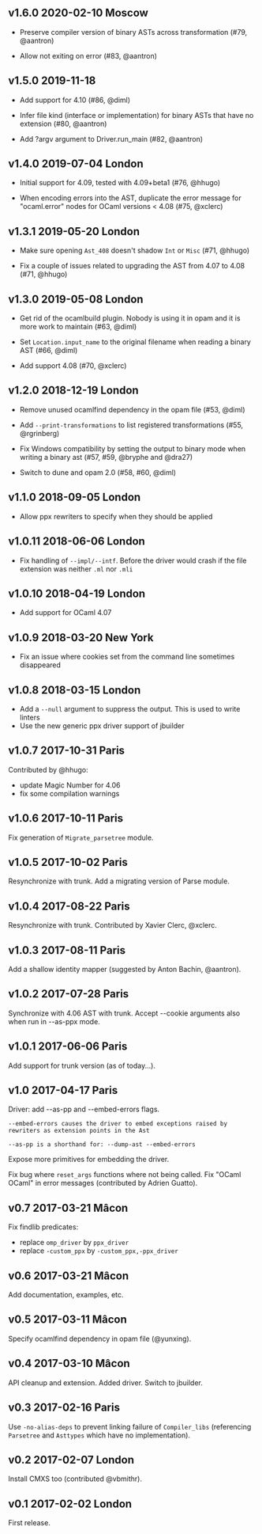 v1.6.0 2020-02-10 Moscow
------------------------

- Preserve compiler version of binary ASTs across transformation (#79,
  @aantron)

- Allow not exiting on error (#83, @aantron)

v1.5.0 2019-11-18
-----------------

- Add support for 4.10 (#86, @diml)

- Infer file kind (interface or implementation) for binary ASTs that
  have no extension (#80, @aantron)

- Add ?argv argument to Driver.run_main (#82, @aantron)

v1.4.0 2019-07-04 London
------------------------

- Initial support for 4.09, tested with 4.09+beta1 (#76, @hhugo)

- When encoding errors into the AST, duplicate the error message for
  "ocaml.error" nodes for OCaml versions < 4.08 (#75, @xclerc)

v1.3.1 2019-05-20 London
------------------------

- Make sure opening `Ast_408` doesn't shadow `Int` or `Misc` (#71,
  @hhugo)

- Fix a couple of issues related to upgrading the AST from 4.07 to
  4.08 (#71, @hhugo)

v1.3.0 2019-05-08 London
------------------------

- Get rid of the ocamlbuild plugin. Nobody is using it in opam and it
  is more work to maintain (#63, @diml)

- Set `Location.input_name` to the original filename when reading a
  binary AST (#66, @diml)

- Add support 4.08 (#70, @xclerc)

v1.2.0 2018-12-19 London
------------------------

- Remove unused ocamlfind dependency in the opam file (#53, @diml)

- Add `--print-transformations` to list registered transformations
  (#55, @rgrinberg)

- Fix Windows compatibility by setting the output to binary mode when
  writing a binary ast (#57, #59, @bryphe and @dra27)

- Switch to dune and opam 2.0 (#58, #60, @diml)

v1.1.0 2018-09-05 London
------------------------

- Allow ppx rewriters to specify when they should be applied

v1.0.11 2018-06-06 London
-------------------------

- Fix handling of `--impl/--intf`. Before the driver would crash if
  the file extension was neither `.ml` nor `.mli`

v1.0.10 2018-04-19 London
-------------------------

- Add support for OCaml 4.07

v1.0.9 2018-03-20 New York
--------------------------

- Fix an issue where cookies set from the command line sometimes
  disappeared

v1.0.8 2018-03-15 London
------------------------

- Add a `--null` argument to suppress the output. This is used to
  write linters
- Use the new generic ppx driver support of jbuilder

v1.0.7 2017-10-31 Paris
-----------------------

Contributed by @hhugo:
- update Magic Number for 4.06
- fix some compilation warnings

v1.0.6 2017-10-11 Paris
-----------------------

Fix generation of `Migrate_parsetree` module.

v1.0.5 2017-10-02 Paris
-----------------------

Resynchronize with trunk.
Add a migrating version of Parse module.

v1.0.4 2017-08-22 Paris
-----------------------

Resynchronize with trunk. Contributed by Xavier Clerc, @xclerc.

v1.0.3 2017-08-11 Paris
-----------------------

Add a shallow identity mapper (suggested by Anton Bachin, @aantron).

v1.0.2 2017-07-28 Paris
-----------------------

Synchronize with 4.06 AST with trunk.
Accept --cookie arguments also when run in --as-ppx mode.

v1.0.1 2017-06-06 Paris
-----------------------

Add support for trunk version (as of today...).

v1.0 2017-04-17 Paris
---------------------

Driver: add --as-pp and --embed-errors flags.

    --embed-errors causes the driver to embed exceptions raised by
    rewriters as extension points in the Ast

    --as-pp is a shorthand for: --dump-ast --embed-errors

Expose more primitives for embedding the driver.

Fix bug where `reset_args` functions where not being called.
Fix "OCaml OCaml" in error messages (contributed by Adrien Guatto).

v0.7 2017-03-21 Mâcon
---------------------

Fix findlib predicates:
- replace `omp_driver` by `ppx_driver`
- replace `-custom_ppx` by `-custom_ppx,-ppx_driver`

v0.6 2017-03-21 Mâcon
---------------------

Add documentation, examples, etc.

v0.5 2017-03-11 Mâcon
---------------------

Specify ocamlfind dependency in opam file (@yunxing).

v0.4 2017-03-10 Mâcon
---------------------

API cleanup and extension. Added driver. Switch to jbuilder.

v0.3 2017-02-16 Paris
----------------------

Use `-no-alias-deps` to prevent linking failure of `Compiler_libs` (referencing `Parsetree` and `Asttypes` which have no implementation).

v0.2 2017-02-07 London
----------------------

Install CMXS too (contributed @vbmithr).

v0.1 2017-02-02 London
----------------------

First release.

